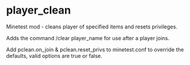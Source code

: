 # player_clean
Minetest mod - cleans player of specified items and resets privileges.

Adds the command /clear player_name for use after a player joins.

Add pclean.on_join & pclean.reset_privs to minetest.conf to
override the defaults, valid options are true or false.
